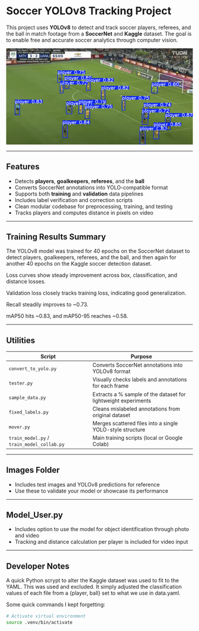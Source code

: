 # Soccer YOLOv8 Tracking Project

This project uses **YOLOv8** to detect and track soccer players, referees, and the ball in match footage from a **SoccerNet** and **Kaggle** dataset. The goal is to enable free and accurate soccer analytics through computer vision.

![Working Example](images/working-example-1.png)

---

## Features

- Detects **players**, **goalkeepers**, **referees**, and the **ball**
- Converts SoccerNet annotations into YOLO-compatible format
- Supports both **training** and **validation** data pipelines
- Includes label verification and correction scripts
- Clean modular codebase for preprocessing, training, and testing
- Tracks players and computes distance in pixels on video 

---

## Training Results Summary

The YOLOv8 model was trained for 40 epochs on the SoccerNet dataset to detect players, goalkeepers, referees, and the ball, and then again for another 40 epochs on the Kaggle soccer detection dataset. 

Loss curves show steady improvement across box, classification, and distance losses.

Validation loss closely tracks training loss, indicating good generalization.

Recall steadily improves to ~0.73.

mAP50 hits ~0.83, and mAP50-95 reaches ~0.58.

---

## Utilities

| Script | Purpose |
|--------|---------|
| `convert_to_yolo.py` | Converts SoccerNet annotations into YOLOv8 format |
| `tester.py` | Visually checks labels and annotations for each frame |
| `sample_data.py` | Extracts a % sample of the dataset for lightweight experiments |
| `fixed_labels.py` | Cleans mislabeled annotations from original dataset |
| `mover.py` | Merges scattered files into a single YOLO-style structure |
| `train_model.py` / `train_model_collab.py` | Main training scripts (local or Google Colab) |

---

## Images Folder

- Includes test images and YOLOv8 predictions for reference  
- Use these to validate your model or showcase its performance

---

## Model_User.py

- Includes option to use the model for object identification through photo and video
- Tracking and distance calculation per player is included for video input

---

## Developer Notes

A quick Python scrypt to alter the Kaggle dataset was used to fit to the YAML.
This was used and excluded. It simply adjusted the classification values of each file from a {player, ball} set to what we use in data.yaml.

Some quick commands I kept forgetting:

```bash
# Activate virtual environment
source .venv/bin/activate

